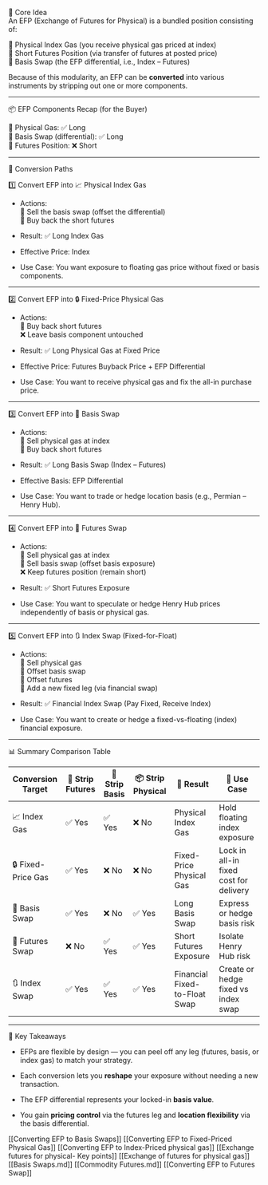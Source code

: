 
📘 Core Idea  
An EFP (Exchange of Futures for Physical) is a bundled position consisting of:

🔹 Physical Index Gas (you receive physical gas priced at index)  
🔹 Short Futures Position (via transfer of futures at posted price)  
🔹 Basis Swap (the EFP differential, i.e., Index – Futures)

Because of this modularity, an EFP can be **converted** into various instruments by stripping out one or more components.

---

📦 EFP Components Recap (for the Buyer)

🔸 Physical Gas: ✅ Long  
🔸 Basis Swap (differential): ✅ Long  
🔸 Futures Position: ❌ Short

---

🔁 Conversion Paths

1️⃣ Convert EFP into 📈 Physical Index Gas

- Actions:  
    🔹 Sell the basis swap (offset the differential)  
    🔹 Buy back the short futures
    
- Result: ✅ Long Index Gas
    
- Effective Price: Index
    
- Use Case: You want exposure to floating gas price without fixed or basis components.
    

---

2️⃣ Convert EFP into 🔒 Fixed-Price Physical Gas

- Actions:  
    🔹 Buy back short futures  
    ❌ Leave basis component untouched
    
- Result: ✅ Long Physical Gas at Fixed Price
    
- Effective Price: Futures Buyback Price + EFP Differential
    
- Use Case: You want to receive physical gas and fix the all-in purchase price.
    

---

3️⃣ Convert EFP into 🔀 Basis Swap

- Actions:  
    🔹 Sell physical gas at index  
    🔹 Buy back short futures
    
- Result: ✅ Long Basis Swap (Index – Futures)
    
- Effective Basis: EFP Differential
    
- Use Case: You want to trade or hedge location basis (e.g., Permian – Henry Hub).
    

---

4️⃣ Convert EFP into 🔁 Futures Swap

- Actions:  
    🔹 Sell physical gas at index  
    🔹 Sell basis swap (offset basis exposure)  
    ❌ Keep futures position (remain short)
    
- Result: ✅ Short Futures Exposure
    
- Use Case: You want to speculate or hedge Henry Hub prices independently of basis or physical gas.
    

---

5️⃣ Convert EFP into 🔃 Index Swap (Fixed-for-Float)

- Actions:  
    🔹 Sell physical gas  
    🔹 Offset basis swap  
    🔹 Offset futures  
    🔹 Add a new fixed leg (via financial swap)
    
- Result: ✅ Financial Index Swap (Pay Fixed, Receive Index)
    
- Use Case: You want to create or hedge a fixed-vs-floating (index) financial exposure.
    

---

📊 Summary Comparison Table

|Conversion Target|🔁 Strip Futures|🔄 Strip Basis|📦 Strip Physical|🎯 Result|📌 Use Case|
|---|---|---|---|---|---|
|📈 Index Gas|✅ Yes|✅ Yes|❌ No|Physical Index Gas|Hold floating index exposure|
|🔒 Fixed-Price Gas|✅ Yes|❌ No|❌ No|Fixed-Price Physical Gas|Lock in all-in fixed cost for delivery|
|🔀 Basis Swap|✅ Yes|❌ No|✅ Yes|Long Basis Swap|Express or hedge basis risk|
|🔁 Futures Swap|❌ No|✅ Yes|✅ Yes|Short Futures Exposure|Isolate Henry Hub risk|
|🔃 Index Swap|✅ Yes|✅ Yes|✅ Yes|Financial Fixed-to-Float Swap|Create or hedge fixed vs index swap|

---

🧠 Key Takeaways

- EFPs are flexible by design — you can peel off any leg (futures, basis, or index gas) to match your strategy.
    
- Each conversion lets you **reshape** your exposure without needing a new transaction.
    
- The EFP differential represents your locked-in **basis value**.
    
- You gain **pricing control** via the futures leg and **location flexibility** via the basis differential.



[[Converting EFP to Basis Swaps]]
[[Converting EFP to Fixed-Priced Physical Gas]]
[[Converting EFP to Index-Priced physical gas]]
[[Exchange futures for physical- Key points]]
[[Exchange of futures for physical gas]]
[[Basis Swaps.md]]
[[Commodity Futures.md]]
[[Converting EFP to Futures Swap]]

